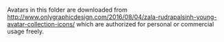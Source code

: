 Avatars in this folder are downloaded from http://www.onlygraphicdesign.com/2016/08/04/zala-rudrapalsinh-young-avatar-collection-icons/ which are authorized for personal or commercial usage freely.